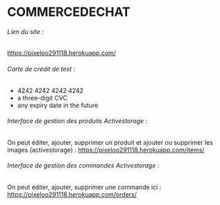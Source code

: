 # COMMERCEDECHAT

###### Lien du site :

https://pixeloo291118.herokuapp.com/


###### Carte de crédit de test :

- 4242 4242 4242 4242
- a three-digit CVC
- any expiry date in the future


###### Interface de gestion des produits Activestorage :
On peut éditer, ajouter, supprimer un produit et ajouter ou supprimer les images (activestorage) :
https://pixeloo291118.herokuapp.com/items/

###### Interface de gestion des commandes Activestorage :
On peut éditer, ajouter, supprimer une commande ici :
https://pixeloo291118.herokuapp.com/orders/


